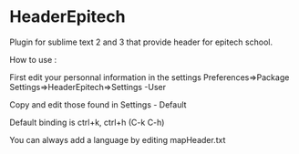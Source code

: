 HeaderEpitech
=============

Plugin for sublime text 2 and 3 that provide header for epitech school.

How to use :

First edit your personnal information in the settings Preferences=>Package Settings=>HeaderEpitech=>Settings -User

Copy and edit those found in Settings - Default

Default binding is ctrl+k, ctrl+h (C-k C-h)


You can always add a language by editing mapHeader.txt